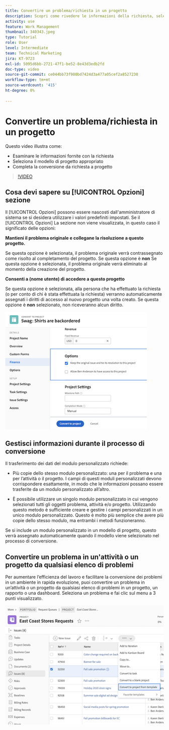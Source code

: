 ```yaml
---
title: Convertire un problema/richiesta in un progetto
description: Scopri come rivedere le informazioni della richiesta, selezionare il modello di progetto corretto e convertire la richiesta in un progetto.
activity: use
feature: Work Management
thumbnail: 340343.jpeg
type: Tutorial
role: User
level: Intermediate
team: Technical Marketing
jira: KT-9723
exl-id: 5095d6bb-2721-47f1-be52-8e43d3edb2fd
doc-type: video
source-git-commit: ce044bb73f980bd7424d3a477a05cef2a8527230
workflow-type: tm+mt
source-wordcount: '415'
ht-degree: 0%

---
```


# Convertire un problema/richiesta in un progetto

Questo video illustra come:

* Esaminare le informazioni fornite con la richiesta
* Seleziona il modello di progetto appropriato
* Completa la conversione da richiesta a progetto

>[!VIDEO](https://video.tv.adobe.com/v/340343/?quality=12&learn=on)

## Cosa devi sapere su [!UICONTROL Opzioni] sezione

Il [!UICONTROL Opzioni] possono essere nascosti dall&#39;amministratore di sistema se si desidera utilizzare i valori predefiniti impostati. Se il [!UICONTROL Opzioni] La sezione non viene visualizzata, in questo caso il significato delle opzioni:

**Mantieni il problema originale e collegane la risoluzione a questo progetto.**

Se questa opzione è selezionata, il problema originale verrà contrassegnato come risolto al completamento del progetto. Se questa opzione è **non** Se questa opzione è selezionata, il problema originale verrà eliminato al momento della creazione del progetto.

**Consenti a (nome utente) di accedere a questo progetto**

Se questa opzione è selezionata, alla persona che ha effettuato la richiesta (o per conto di chi è stata effettuata la richiesta) verranno automaticamente assegnati i diritti di accesso al nuovo progetto una volta creato. Se questa opzione è **non** selezionato, non riceveranno alcun diritto.

![Immagine della schermata di un progetto che mostra le opzioni di conversione](assets/conversion-options.png)


## Gestisci informazioni durante il processo di conversione

Il trasferimento dei dati del modulo personalizzato richiede:

* Più copie dello stesso modulo personalizzato: una per il problema e una per l’attività o il progetto. I campi di questi moduli personalizzati devono corrispondere esattamente, in modo che le informazioni possano essere trasferite da un modulo personalizzato all’altro.

* È possibile utilizzare un singolo modulo personalizzato in cui vengono selezionati tutti gli oggetti problema, attività e/o progetto. Utilizzando questo metodo è sufficiente creare e gestire i campi personalizzati in un unico modulo personalizzato. Questo è molto più semplice che avere più copie dello stesso modulo, ma entrambi i metodi funzioneranno.

Se si include un modulo personalizzato in un modello di progetto, questo verrà assegnato automaticamente quando il modello viene selezionato nel processo di conversione.

## Convertire un problema in un&#39;attività o un progetto da qualsiasi elenco di problemi

Per aumentare l’efficienza del lavoro e facilitare la conversione dei problemi in un ambiente in rapida evoluzione, puoi convertire un problema in un’attività o un progetto da qualsiasi elenco di problemi in un progetto, un rapporto o una dashboard. Seleziona un problema e fai clic sul menu a 3 punti visualizzato.

![Immagine della schermata di un progetto che mostra le opzioni di conversione del problema](assets/convert-from-a-list.png)
